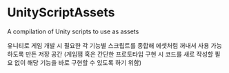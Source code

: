 # UnityScriptAssets
A compilation of Unity scripts to use as assets

유니티로 게임 개발 시 필요한 각 기능별 스크립트를 종합해
에셋처럼 꺼내서 사용 가능하도록 만든 저장 공간
(게임잼 혹은 간단한 프로토타입 구현 시 코드를 새로 작성할 필요 없이
해당 기능을 바로 구현할 수 있도록 하기 위함)
